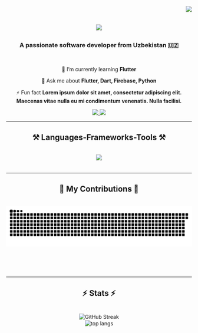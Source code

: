 <img align="right" src="https://visitor-badge.laobi.icu/badge?page_id=ibragimov.05" />

<h1 align="center">
    <img src="https://readme-typing-svg.herokuapp.com/?font=Righteous&size=35&center=true&vCenter=true&width=500&height=70&duration=4000&lines=Hi+There!+👋;+I'm+Fazliddin!;" />
</h1>

<h3 align="center">A passionate software developer from Uzbekistan 🇺🇿</h3>

<br/>

<div align="center">
 
 🌱 I’m currently learning **Flutter**

💬 Ask me about **Flutter, Dart, Firebase, Python**

⚡ Fun fact **Lorem ipsum dolor sit amet, consectetur adipiscing elit. Maecenas vitae nulla eu mi condimentum venenatis. Nulla facilisi.**

 </div>
 
<div align="center"> 
  <a href="ibragimovfazliddin17@gmail.com">
    <img src="https://img.shields.io/badge/Gmail-333333?style=for-the-badge&logo=gmail&logoColor=red" />
  </a>
  <a href="https://linkedin.com/in/fazliddin-ibragimov" target="_blank">
    <img src="https://img.shields.io/badge/LinkedIn-0077B5?style=for-the-badge&logo=linkedin&logoColor=white" target="_blank" />
  </a>
</div>

 <hr/>
 
<h2 align="center">⚒️ Languages-Frameworks-Tools ⚒️</h2>
<br/>
<div align="center">
    <img src="https://skillicons.dev/icons?i=flutter,dart,vscode,github,figma,git,python,firebase,androidstudio" />
</div>

<br/>
<hr/>

<div align="center">
  <h2>🐍 My Contributions 🐍</h2>
  <br>
  <img alt="snake eating my contributions" src="https://raw.githubusercontent.com/ibragimov05/ibragimov05/output/github-contribution-grid-snake.svg" />
  
  <br/><br/><br/>
</div>

<hr/>

<h2 align="center">⚡ Stats ⚡</h2>
<br>
<div align=center>
 <img width=600 <img src="https://streak-stats.demolab.com?user=ibragimov05&theme=tokyonight&border_radius=10" alt="GitHub Streak" alt="streak stats"/>
  <br/>
 
<img width=600 align="center" src="https://github-readme-stats.vercel.app/api/top-langs/?username=ibragimov05&layout=compact&bg_color=00000000" alt="top langs" />
</div>
<br/>
  

<br/><br/>

<br/>

